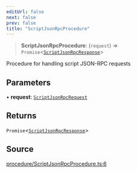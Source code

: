 ```yaml
---
editUrl: false
next: false
prev: false
title: "ScriptJsonRpcProcedure"
---
```


> **ScriptJsonRpcProcedure**: (`request`) => `Promise`\<[`ScriptJsonRpcResponse`](/reference/tevm/procedures-types/type-aliases/scriptjsonrpcresponse/)\>

Procedure for handling script JSON-RPC requests

## Parameters

• **request**: [`ScriptJsonRpcRequest`](/reference/tevm/procedures-types/type-aliases/scriptjsonrpcrequest/)

## Returns

`Promise`\<[`ScriptJsonRpcResponse`](/reference/tevm/procedures-types/type-aliases/scriptjsonrpcresponse/)\>

## Source

[procedure/ScriptJsonRpcProcedure.ts:6](https://github.com/evmts/tevm-monorepo/blob/main/packages/procedures-types/src/procedure/ScriptJsonRpcProcedure.ts#L6)
